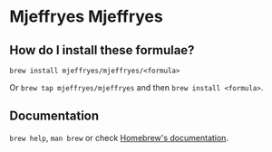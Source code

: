 # Mjeffryes Mjeffryes

## How do I install these formulae?

`brew install mjeffryes/mjeffryes/<formula>`

Or `brew tap mjeffryes/mjeffryes` and then `brew install <formula>`.

## Documentation

`brew help`, `man brew` or check [Homebrew's documentation](https://docs.brew.sh).
